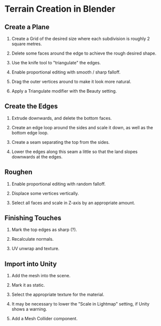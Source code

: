 # Terrain Creation in Blender

## Create a Plane

1. Create a Grid of the desired size where each subdivision is roughly 2 square metres.

1. Delete some faces around the edge to achieve the rough desired shape.

1. Use the knife tool to "triangulate" the edges.

1. Enable proportional editing with smooth / sharp falloff.

1. Drag the outer vertices around to make it look more natural.

1. Apply a Triangulate modifier with the Beauty setting.

## Create the Edges

1. Extrude downwards, and delete the bottom faces.

1. Create an edge loop around the sides and scale it down, as well as the bottom edge loop.

1. Create a seam separating the top from the sides.

1. Lower the edges along this seam a little so that the land slopes downwards at the edges.

## Roughen

1. Enable proportional editing with random falloff.

1. Displace some vertices vertically.

1. Select all faces and scale in Z-axis by an appropriate amount.

## Finishing Touches

1. Mark the top edges as sharp (?).

1. Recalculate normals.

1. UV unwrap and texture.

## Import into Unity

1. Add the mesh into the scene.

1. Mark it as static.

1. Select the appropriate texture for the material.

1. It may be necessary to lower the "Scale in Lightmap" setting, if Unity shows a warning.

1. Add a Mesh Collider component.
